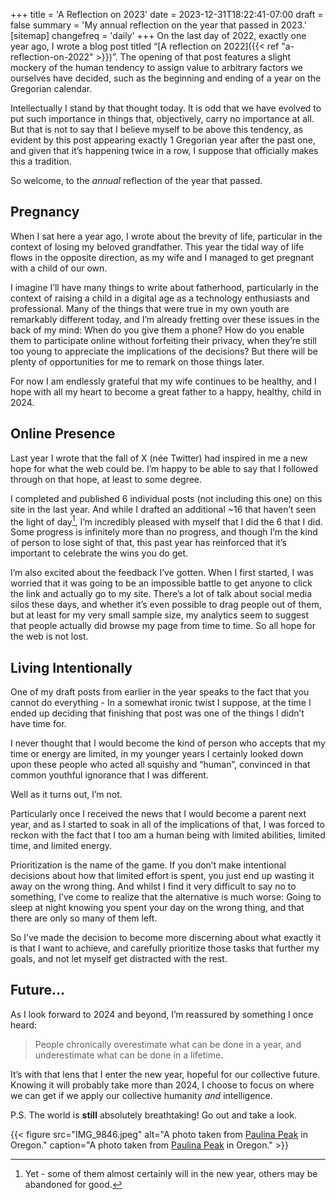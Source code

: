 +++
title = 'A Reflection on 2023'
date = 2023-12-31T18:22:41-07:00
draft = false
summary = 'My annual reflection on the year that passed in 2023.'
[sitemap]
    changefreq = 'daily'
+++
On the last day of 2022, exactly one year ago, I wrote a blog post titled “[A reflection on 2022]({{< ref "a-reflection-on-2022" >}})”. The opening of that post features a slight mockery of the human tendency to assign value to arbitrary factors we ourselves have decided, such as the beginning and ending of a year on the Gregorian calendar.

Intellectually I stand by that thought today. It is odd that we have evolved to put such importance in things that, objectively, carry no importance at all. But that is not to say that I believe myself to be above this tendency, as evident by this post appearing exactly 1 Gregorian year after the past one, and given that it’s happening twice in a row, I suppose that officially makes this a tradition.

So welcome, to the *annual* reflection of the year that passed.

## Pregnancy

When I sat here a year ago, I wrote about the brevity of life, particular in the context of losing my beloved grandfather. This year the tidal way of life flows in the opposite direction, as my wife and I managed to get pregnant with a child of our own.

I imagine I’ll have many things to write about fatherhood, particularly in the context of raising a child in a digital age as a technology enthusiasts and professional. Many of the things that were true in my own youth are remarkably different today, and I’m already fretting over these issues in the back of my mind: When do you give them a phone? How do you enable them to participate online without forfeiting their privacy, when they’re still too young to appreciate the implications of the decisions? But there will be plenty of opportunities for me to remark on those things later.

For now I am endlessly grateful that my wife continues to be healthy, and I hope with all my heart to become a great father to a happy, healthy, child in 2024.

## Online Presence

Last year I wrote that the fall of X (née Twitter) had inspired in me a new hope for what the web could be. I’m happy to be able to say that I followed through on that hope, at least to some degree.

I completed and published 6 individual posts (not including this one) on this site in the last year. And while I drafted an additional ~16 that haven’t seen the light of day[^1], I’m incredibly pleased with myself that I did the 6 that I did. Some progress is infinitely more than no progress, and though I’m the kind of person to lose sight of that, this past year has reinforced that it’s important to celebrate the wins you do get.

[^1]: Yet - some of them almost certainly will in the new year, others may be abandoned for good.

I’m also excited about the feedback I’ve gotten. When I first started, I was worried that it was going to be an impossible battle to get anyone to click the link and actually go to my site. There’s a lot of talk about social media silos these days, and whether it’s even possible to drag people out of them, but at least for my very small sample size, my analytics seem to suggest that people actually did browse my page from time to time. So all hope for the web is not lost.

## Living Intentionally

One of my draft posts from earlier in the year speaks to the fact that you cannot do everything - In a somewhat ironic twist I suppose, at the time I ended up deciding that finishing that post was one of the things I didn’t have time for.

I never thought that I would become the kind of person who accepts that my time or energy are limited, in my younger years I certainly looked down upon these people who acted all squishy and “human”, convinced in that common youthful ignorance that I was different.

Well as it turns out, I’m not.

Particularly once I received the news that I would become a parent next year, and as I started to soak in all of the implications of that, I was forced to reckon with the fact that I too am a human being with limited abilities, limited time, and limited energy.

Prioritization is the name of the game. If you don’t make intentional decisions about how that limited effort is spent, you just end up wasting it away on the wrong thing. And whilst I find it very difficult to say no to something, I’ve come to realize that the alternative is much worse: Going to sleep at night knowing you spent your day on the wrong thing, and that there are only so many of them left.

So I’ve made the decision to become more discerning about what exactly it is that I want to achieve, and carefully prioritize those tasks that further my goals, and not let myself get distracted with the rest.

## Future…

As I look forward to 2024 and beyond, I’m reassured by something I once heard:

> People chronically overestimate what can be done in a year, and underestimate what can be done in a lifetime.

It’s with that lens that I enter the new year, hopeful for our collective future. Knowing it will probably take more than 2024, I choose to focus on where we can get if we apply our collective humanity *and* intelligence.

P.S. The world is **still** absolutely breathtaking! Go out and take a look.

{{< figure src="IMG_9846.jpeg" alt="A photo taken from [Paulina Peak](https://en.wikipedia.org/wiki/Paulina_Peak) in Oregon." caption="A photo taken from [Paulina Peak](https://en.wikipedia.org/wiki/Paulina_Peak) in Oregon." >}}
